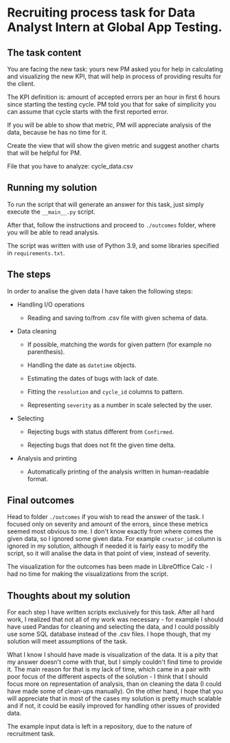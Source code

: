 # Recruiting process task for Data Analyst Intern at Global App Testing.

## The task content

You are facing the new task: yours new PM asked you for help in calculating and visualizing the new KPI, that will
help in process of providing results for the client.

The KPI definition is: amount of accepted errors per an hour in first 6 hours since starting the testing cycle. PM told
you that for sake of simplicity you can assume that cycle starts with the first reported error.

If you will be able to show that metric, PM will appreciate analysis of the data, because he has no time for it.

Create the view that will show the given metric and suggest another charts that will be helpful for PM.

File that you have to analyze: cycle_data.csv

## Running my solution 

To run the script that will generate an answer for this task, just simply execute the `__main__.py` script. 

After that, follow the instructions and proceed to `./outcomes` folder, where you will be able to read analysis.

The script was written with use of Python 3.9, and some libraries specified in `requirements.txt`.


## The steps

In order to analise the given data I have taken the following steps:

- Handling I/O operations

    - Reading and saving to/from .csv file with given schema of data.

- Data cleaning

    - If possible, matching the words for given pattern (for example no parenthesis).
    
    - Handling the date as `datetime` objects.
    
    - Estimating the dates of bugs with lack of date.
    
    - Fitting the `resolution` and `cycle_id` columns to pattern.
    
    - Representing `severity` as a number in scale selected by the user.

- Selecting

    - Rejecting bugs with status different from `Confirmed`.
    
    - Rejecting bugs that does not fit the given time delta.

- Analysis and printing

    - Automatically printing of the analysis written in human-readable format.

## Final outcomes

Head to folder `./outcomes` if you wish to read the answer of the task. I focused only on severity and amount of the 
errors, since these metrics seemed most obvious to me. I don't know exactly from where comes the given data, so I ignored
some given data. For example `creator_id` column is ignored in my solution, although if needed it is fairly easy to 
modify the script, so it will analise the data in that point of view, instead of severity.

The visualization for the outcomes has been made in LibreOffice Calc - I had no time for making the visualizations from the script.

## Thoughts about my solution

For each step I have written scripts exclusively for this task. After all hard work, I realized that not all of my work 
was necessary - for example I should have used Pandas for cleaning and selecting the data, and I could possibly use some 
SQL database instead of the .csv files. I hope though, that my solution will meet assumptions of the task.

What I know I should have made is visualization of the data. It is a pity that my answer doesn't come with that, but
I simply couldn't find time to provide it. The main reason for that is my lack of time, which came in a pair with poor
focus of the different aspects of the solution - I think that I should focus more on representation of analysis, than 
on cleaning the data (I could have made some of clean-ups manually). On the other hand, I hope that you will appreciate
that in most of the cases my solution is pretty much scalable and if not, it could be easily improved for handling other
issues of provided data.

The example input data is left in a repository, due to the nature of recruitment task.